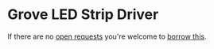 # Grove LED Strip Driver
If there are no [open requests](../../../../issues?q=is%3Aissue+is%3Aopen+%22Grove+LED+Strip+Driver%22) you're welcome to [borrow this](../../../../issues/new?title=Borrow+request+for+Grove+LED+Strip+Driver&body=1+piece+of+%5Bthis%5D%28..%2Fblob%2Fmain%2F.%2FHardware%2FActuators%2FGrove_LED_Strip_Driver.md%29+for+~2+weeks.).